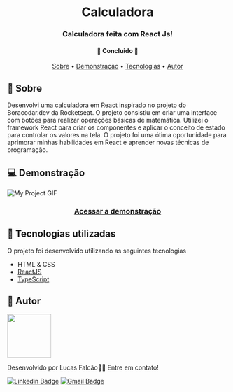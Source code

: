 <h1 align="center">
    Calculadora
</h1>

<h3 align="center">Calculadora feita com React Js!</h3>

<h4 align="center"> 
	🚧  Concluido  🚧
</h4>

<p align="center">
 <a href="#-sobre">Sobre</a> •
 <a href="#-demonstração">Demonstração</a> •
 <a href="#-tecnologias-utilizadas">Tecnologias</a> • 
 <a href="#-autor">Autor</a>
</p>

## 🔖 Sobre 

Desenvolvi uma calculadora em React inspirado no projeto do Boracodar.dev da Rocketseat. O projeto consistiu em criar uma interface com botões para realizar operações básicas de matemática. Utilizei o framework React para criar os componentes e aplicar o conceito de estado para controlar os valores na tela. O projeto foi uma ótima oportunidade para aprimorar minhas habilidades em React e aprender novas técnicas de programação.


## 💻 Demonstração

<img src="https://user-images.githubusercontent.com/61370784/222925897-78716165-2803-4262-b1cd-379c64d7ed85.gif" alt="My Project GIF">

<h3 align="center">
    <a href="https://calculadora-react-flame.vercel.app/">Acessar a demonstração</a>
<h3 >

## 🚀 Tecnologias utilizadas 

O projeto foi desenvolvido utilizando as seguintes tecnologias

- HTML & CSS
- [ReactJS](https://reactjs.org/)
- [TypeScript](https://www.typescriptlang.org/)

## 🦸 Autor 

<a href="https://www.linkedin.com/in/lfalcaolopes/">
 <img src="https://user-images.githubusercontent.com/61370784/222877359-3b5bb1e2-2db1-4def-9a6b-d94ca5dece1e.png" width="100px;" alt=""/>
</a><br>

Desenvolvido por Lucas Falcão👋🏽 Entre em contato!

[![Linkedin Badge](https://img.shields.io/badge/-Lucas_Falcão-blue?style=flat-square&logo=Linkedin&logoColor=white&link=https://www.linkedin.com/in/lfalcaolopes/)](https://www.linkedin.com/in/lfalcaolopes/) 
[![Gmail Badge](https://img.shields.io/badge/-lfalcaolopes@gmail.com-c14438?style=flat-square&logo=Gmail&logoColor=white&link=mailto:lfalcaolopes@gmail.com)](mailto:lfalcaolopes@gmail.com)
